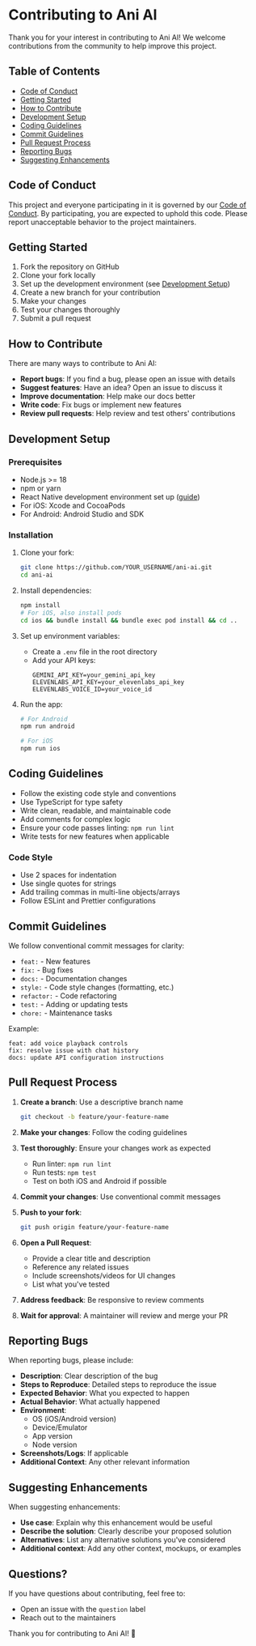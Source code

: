# Contributing to Ani AI

Thank you for your interest in contributing to Ani AI! We welcome contributions from the community to help improve this project.

## Table of Contents

- [Code of Conduct](#code-of-conduct)
- [Getting Started](#getting-started)
- [How to Contribute](#how-to-contribute)
- [Development Setup](#development-setup)
- [Coding Guidelines](#coding-guidelines)
- [Commit Guidelines](#commit-guidelines)
- [Pull Request Process](#pull-request-process)
- [Reporting Bugs](#reporting-bugs)
- [Suggesting Enhancements](#suggesting-enhancements)

## Code of Conduct

This project and everyone participating in it is governed by our [Code of Conduct](CODE_OF_CONDUCT.md). By participating, you are expected to uphold this code. Please report unacceptable behavior to the project maintainers.

## Getting Started

1. Fork the repository on GitHub
2. Clone your fork locally
3. Set up the development environment (see [Development Setup](#development-setup))
4. Create a new branch for your contribution
5. Make your changes
6. Test your changes thoroughly
7. Submit a pull request

## How to Contribute

There are many ways to contribute to Ani AI:

- **Report bugs**: If you find a bug, please open an issue with details
- **Suggest features**: Have an idea? Open an issue to discuss it
- **Improve documentation**: Help make our docs better
- **Write code**: Fix bugs or implement new features
- **Review pull requests**: Help review and test others' contributions

## Development Setup

### Prerequisites

- Node.js >= 18
- npm or yarn
- React Native development environment set up ([guide](https://reactnative.dev/docs/set-up-your-environment))
- For iOS: Xcode and CocoaPods
- For Android: Android Studio and SDK

### Installation

1. Clone your fork:
   ```bash
   git clone https://github.com/YOUR_USERNAME/ani-ai.git
   cd ani-ai
   ```

2. Install dependencies:
   ```bash
   npm install
   # For iOS, also install pods
   cd ios && bundle install && bundle exec pod install && cd ..
   ```

3. Set up environment variables:
   - Create a `.env` file in the root directory
   - Add your API keys:
     ```
     GEMINI_API_KEY=your_gemini_api_key
     ELEVENLABS_API_KEY=your_elevenlabs_api_key
     ELEVENLABS_VOICE_ID=your_voice_id
     ```

4. Run the app:
   ```bash
   # For Android
   npm run android
   
   # For iOS
   npm run ios
   ```

## Coding Guidelines

- Follow the existing code style and conventions
- Use TypeScript for type safety
- Write clean, readable, and maintainable code
- Add comments for complex logic
- Ensure your code passes linting: `npm run lint`
- Write tests for new features when applicable

### Code Style

- Use 2 spaces for indentation
- Use single quotes for strings
- Add trailing commas in multi-line objects/arrays
- Follow ESLint and Prettier configurations

## Commit Guidelines

We follow conventional commit messages for clarity:

- `feat:` - New features
- `fix:` - Bug fixes
- `docs:` - Documentation changes
- `style:` - Code style changes (formatting, etc.)
- `refactor:` - Code refactoring
- `test:` - Adding or updating tests
- `chore:` - Maintenance tasks

Example:
```
feat: add voice playback controls
fix: resolve issue with chat history
docs: update API configuration instructions
```

## Pull Request Process

1. **Create a branch**: Use a descriptive branch name
   ```bash
   git checkout -b feature/your-feature-name
   ```

2. **Make your changes**: Follow the coding guidelines

3. **Test thoroughly**: Ensure your changes work as expected
   - Run linter: `npm run lint`
   - Run tests: `npm test`
   - Test on both iOS and Android if possible

4. **Commit your changes**: Use conventional commit messages

5. **Push to your fork**:
   ```bash
   git push origin feature/your-feature-name
   ```

6. **Open a Pull Request**:
   - Provide a clear title and description
   - Reference any related issues
   - Include screenshots/videos for UI changes
   - List what you've tested

7. **Address feedback**: Be responsive to review comments

8. **Wait for approval**: A maintainer will review and merge your PR

## Reporting Bugs

When reporting bugs, please include:

- **Description**: Clear description of the bug
- **Steps to Reproduce**: Detailed steps to reproduce the issue
- **Expected Behavior**: What you expected to happen
- **Actual Behavior**: What actually happened
- **Environment**:
  - OS (iOS/Android version)
  - Device/Emulator
  - App version
  - Node version
- **Screenshots/Logs**: If applicable
- **Additional Context**: Any other relevant information

## Suggesting Enhancements

When suggesting enhancements:

- **Use case**: Explain why this enhancement would be useful
- **Describe the solution**: Clearly describe your proposed solution
- **Alternatives**: List any alternative solutions you've considered
- **Additional context**: Add any other context, mockups, or examples

## Questions?

If you have questions about contributing, feel free to:

- Open an issue with the `question` label
- Reach out to the maintainers

Thank you for contributing to Ani AI! 🎉
